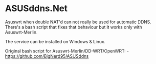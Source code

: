 # ASUSddns.Net

Asuswrt when double NAT'd can not really be used for automatic DDNS. There's a bash script that fixes that behaviour but it works only with Asuswrt-Merlin.

The service can be installed on Windows & Linux.

Original bash script for Asuswrt-Merlin/DD-WRT/OpenWRT:
-https://github.com/BigNerd95/ASUSddns

